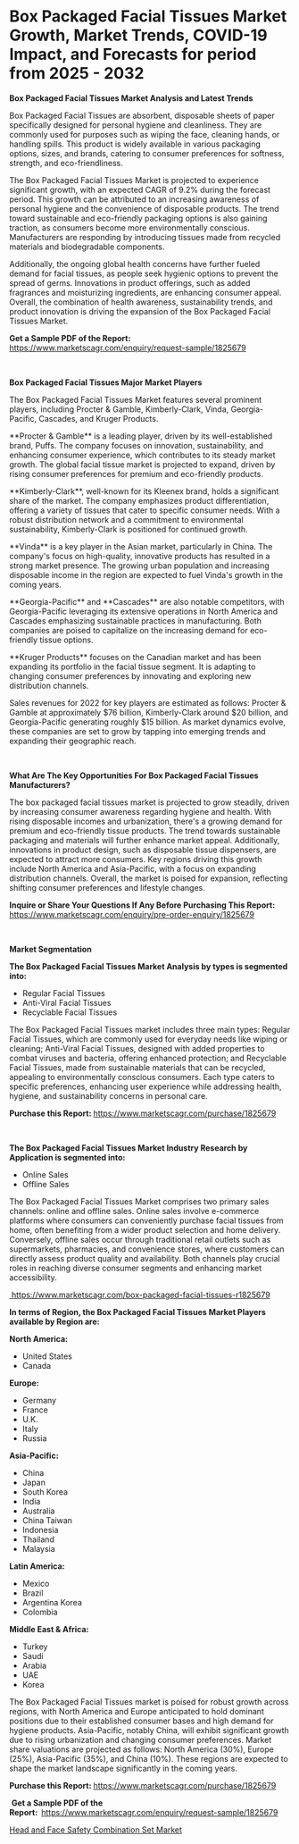 <p><h1>Box Packaged Facial Tissues Market Growth, Market Trends, COVID-19 Impact, and Forecasts for period from 2025 - 2032</h1></p><p><strong>Box Packaged Facial Tissues Market Analysis and Latest Trends</strong></p>
<p><p>Box Packaged Facial Tissues are absorbent, disposable sheets of paper specifically designed for personal hygiene and cleanliness. They are commonly used for purposes such as wiping the face, cleaning hands, or handling spills. This product is widely available in various packaging options, sizes, and brands, catering to consumer preferences for softness, strength, and eco-friendliness.</p><p>The Box Packaged Facial Tissues Market is projected to experience significant growth, with an expected CAGR of 9.2% during the forecast period. This growth can be attributed to an increasing awareness of personal hygiene and the convenience of disposable products. The trend toward sustainable and eco-friendly packaging options is also gaining traction, as consumers become more environmentally conscious. Manufacturers are responding by introducing tissues made from recycled materials and biodegradable components.</p><p>Additionally, the ongoing global health concerns have further fueled demand for facial tissues, as people seek hygienic options to prevent the spread of germs. Innovations in product offerings, such as added fragrances and moisturizing ingredients, are enhancing consumer appeal. Overall, the combination of health awareness, sustainability trends, and product innovation is driving the expansion of the Box Packaged Facial Tissues Market.</p></p>
<p><strong>Get a Sample PDF of the Report:&nbsp;</strong> <a href="https://www.marketscagr.com/enquiry/request-sample/1825679?utm_campaign=1836&utm_medium=2&utm_source=Github&utm_content=ia&utm_term=05042025&utm_id=box-packaged-facial-tissues">https://www.marketscagr.com/enquiry/request-sample/1825679</a></p>
<p>&nbsp;</p>
<p><strong>Box Packaged Facial Tissues Major Market Players</strong></p>
<p><p>The Box Packaged Facial Tissues Market features several prominent players, including Procter & Gamble, Kimberly-Clark, Vinda, Georgia-Pacific, Cascades, and Kruger Products. </p><p>**Procter & Gamble** is a leading player, driven by its well-established brand, Puffs. The company focuses on innovation, sustainability, and enhancing consumer experience, which contributes to its steady market growth. The global facial tissue market is projected to expand, driven by rising consumer preferences for premium and eco-friendly products.</p><p>**Kimberly-Clark**, well-known for its Kleenex brand, holds a significant share of the market. The company emphasizes product differentiation, offering a variety of tissues that cater to specific consumer needs. With a robust distribution network and a commitment to environmental sustainability, Kimberly-Clark is positioned for continued growth.</p><p>**Vinda** is a key player in the Asian market, particularly in China. The company's focus on high-quality, innovative products has resulted in a strong market presence. The growing urban population and increasing disposable income in the region are expected to fuel Vinda's growth in the coming years.</p><p>**Georgia-Pacific** and **Cascades** are also notable competitors, with Georgia-Pacific leveraging its extensive operations in North America and Cascades emphasizing sustainable practices in manufacturing. Both companies are poised to capitalize on the increasing demand for eco-friendly tissue options.</p><p>**Kruger Products** focuses on the Canadian market and has been expanding its portfolio in the facial tissue segment. It is adapting to changing consumer preferences by innovating and exploring new distribution channels.</p><p>Sales revenues for 2022 for key players are estimated as follows: Procter & Gamble at approximately $76 billion, Kimberly-Clark around $20 billion, and Georgia-Pacific generating roughly $15 billion. As market dynamics evolve, these companies are set to grow by tapping into emerging trends and expanding their geographic reach.</p></p>
<p>&nbsp;</p>
<p><strong>What Are The Key Opportunities For Box Packaged Facial Tissues Manufacturers?</strong></p>
<p><p>The box packaged facial tissues market is projected to grow steadily, driven by increasing consumer awareness regarding hygiene and health. With rising disposable incomes and urbanization, there's a growing demand for premium and eco-friendly tissue products. The trend towards sustainable packaging and materials will further enhance market appeal. Additionally, innovations in product design, such as disposable tissue dispensers, are expected to attract more consumers. Key regions driving this growth include North America and Asia-Pacific, with a focus on expanding distribution channels. Overall, the market is poised for expansion, reflecting shifting consumer preferences and lifestyle changes.</p></p>
<p><strong>Inquire or Share Your Questions If Any Before Purchasing This Report:</strong> <a href="https://www.marketscagr.com/enquiry/pre-order-enquiry/1825679?utm_campaign=1836&utm_medium=2&utm_source=Github&utm_content=ia&utm_term=05042025&utm_id=box-packaged-facial-tissues">https://www.marketscagr.com/enquiry/pre-order-enquiry/1825679</a></p>
<p>&nbsp;</p>
<p><strong>Market Segmentation</strong></p>
<p><strong>The Box Packaged Facial Tissues Market Analysis by types is segmented into:</strong></p>
<p><ul><li>Regular Facial Tissues</li><li>Anti-Viral Facial Tissues</li><li>Recyclable Facial Tissues</li></ul></p>
<p><p>The Box Packaged Facial Tissues market includes three main types: Regular Facial Tissues, which are commonly used for everyday needs like wiping or cleaning; Anti-Viral Facial Tissues, designed with added properties to combat viruses and bacteria, offering enhanced protection; and Recyclable Facial Tissues, made from sustainable materials that can be recycled, appealing to environmentally conscious consumers. Each type caters to specific preferences, enhancing user experience while addressing health, hygiene, and sustainability concerns in personal care.</p></p>
<p><strong>Purchase this Report:&nbsp;</strong><a href="https://www.marketscagr.com/purchase/1825679?utm_campaign=1836&utm_medium=2&utm_source=Github&utm_content=ia&utm_term=05042025&utm_id=box-packaged-facial-tissues">https://www.marketscagr.com/purchase/1825679</a></p>
<p>&nbsp;</p>
<p><strong>The Box Packaged Facial Tissues Market Industry Research by Application is segmented into:</strong></p>
<p><ul><li>Online Sales</li><li>Offline Sales</li></ul></p>
<p><p>The Box Packaged Facial Tissues Market comprises two primary sales channels: online and offline sales. Online sales involve e-commerce platforms where consumers can conveniently purchase facial tissues from home, often benefiting from a wider product selection and home delivery. Conversely, offline sales occur through traditional retail outlets such as supermarkets, pharmacies, and convenience stores, where customers can directly assess product quality and availability. Both channels play crucial roles in reaching diverse consumer segments and enhancing market accessibility.</p></p>
<p><a href="https://www.marketscagr.com/box-packaged-facial-tissues-r1825679?utm_campaign=1836&utm_medium=2&utm_source=Github&utm_content=ia&utm_term=05042025&utm_id=box-packaged-facial-tissues">&nbsp;https://www.marketscagr.com/box-packaged-facial-tissues-r1825679</a></p>
<p><strong>In terms of Region, the Box Packaged Facial Tissues Market Players available by Region are:</strong></p>
<p>
    <p> <strong> North America: </strong>
        <ul>
            <li>United States</li>
            <li>Canada</li>
        </ul>
        </p> 
    <p> <strong> Europe: </strong>
        <ul>
            <li>Germany</li>
            <li>France</li>
            <li>U.K.</li>
            <li>Italy</li>
            <li>Russia</li>
        </ul>
        </p> 
    <p> <strong> Asia-Pacific: </strong>
        <ul>
            <li>China</li>
            <li>Japan</li>
            <li>South Korea</li>
            <li>India</li>
            <li>Australia</li>
            <li>China Taiwan</li>
            <li>Indonesia</li>
            <li>Thailand</li>
            <li>Malaysia</li>
        </ul>
        </p> 
    <p> <strong> Latin America: </strong>
        <ul>
            <li>Mexico</li>
            <li>Brazil</li>
            <li>Argentina Korea</li>
            <li>Colombia</li>
        </ul>
        </p> 
    <p> <strong> Middle East & Africa: </strong>
        <ul>
            <li>Turkey</li>
            <li>Saudi</li>
            <li>Arabia</li>
            <li>UAE</li>
            <li>Korea</li>
        </ul>
    </p>
    </p>
<p><p>The Box Packaged Facial Tissues market is poised for robust growth across regions, with North America and Europe anticipated to hold dominant positions due to their established consumer bases and high demand for hygiene products. Asia-Pacific, notably China, will exhibit significant growth due to rising urbanization and changing consumer preferences. Market share valuations are projected as follows: North America (30%), Europe (25%), Asia-Pacific (35%), and China (10%). These regions are expected to shape the market landscape significantly in the coming years.</p></p>
<p><strong>Purchase this Report: </strong><a href="https://www.marketscagr.com/purchase/1825679?utm_campaign=1836&utm_medium=2&utm_source=Github&utm_content=ia&utm_term=05042025&utm_id=box-packaged-facial-tissues">https://www.marketscagr.com/purchase/1825679</a></p>
<p>&nbsp;<strong>Get a Sample PDF of the Report:&nbsp;&nbsp;</strong><a href="https://www.marketscagr.com/enquiry/request-sample/1825679?utm_campaign=1836&utm_medium=2&utm_source=Github&utm_content=ia&utm_term=05042025&utm_id=box-packaged-facial-tissues">https://www.marketscagr.com/enquiry/request-sample/1825679</a></p>
<p><strong></strong></p>
<p><p><a href="https://github.com/guneycigdem35/Market-Research-Report-List-5/blob/main/head-and-face-safety-combination-set-market.md?utm_campaign=1836&utm_medium=2&utm_source=Github&utm_content=ia&utm_term=05042025&utm_id=box-packaged-facial-tissues">Head and Face Safety Combination Set Market</a></p></p>